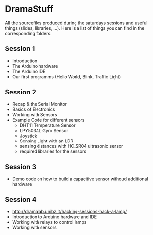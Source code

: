 DramaStuff
==========

All the sourcefiles produced during the saturdays sessions and useful things (slides, libraries, ...).
Here is a list of things you can find in the corresponding folders.

Session 1
--------
*   Introduction
*	The Arduino hardware
* 	The Arduino IDE
*	Our first programms (Hello World, Blink, Traffic Light)

Session 2
--------
*	Recap & the Serial Monitor
*	Basics of Electronics
*	Working with Sensors
*	Example Code for different sensors
	*	DHT11 Temperature Sensor
	*	LPY503AL Gyro Sensor
	*	Joystick
	*	Sensing Light with an LDR
	*	sensing distances with HC_SR04 ultrasonic sensor
	*	required libraries for the sensors

Session 3
--------
*	Demo code on how to build a capacitive sensor withoud additional hardware

Session 4
--------
* http://dramalab.unibz.it/hacking-sessions-hack-a-lamp/
* Introduction to Arduino hardware and IDE
* Working with relays to control lamps
* Working with sensors
